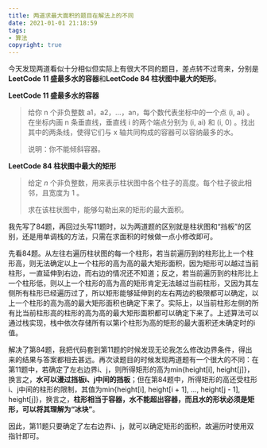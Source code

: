 ```yaml
---
title: 两道求最大面积的题目在解法上的不同
date: 2021-01-01 21:18:59
tags: 
- 算法
copyright: true
---
```


今天发现两道看似十分相似但实际上有很大不同的题目，差点转不过弯来，分别是**LeetCode 11 盛最多水的容器**和**LeetCode 84 柱状图中最大的矩形**。

<!-- more -->

**LeetCode 11 盛最多水的容器**

> 给你 n 个非负整数 a1，a2，...，an，每个数代表坐标中的一个点 (i, ai) 。在坐标内画 n 条垂直线，垂直线 i 的两个端点分别为 (i, ai) 和 (i, 0) 。找出其中的两条线，使得它们与 x 轴共同构成的容器可以容纳最多的水。
> 
> 说明：你不能倾斜容器。

**LeetCode 84 柱状图中最大的矩形**

> 给定 *n* 个非负整数，用来表示柱状图中各个柱子的高度。每个柱子彼此相邻，且宽度为 1 。
> 
> 求在该柱状图中，能够勾勒出来的矩形的最大面积。

我先写了84题，再回过头写11题时，以为两道题的区别就是柱状图和“挡板”的区别，还是用单调栈的方法，只需在求面积的时候做一点小修改即可。

先看84题。从左往右遍历柱状图的每一个柱形，若当前遍历到的柱形比上一个柱形高，则无法确定以上一个柱形的高为高的最大矩形面积，因为矩形可以越过当前柱形，一直延伸到右边，而右边的情况还不知道；反之，若当前遍历到的柱形比上一个柱形低，则以上一个柱形的高为高的矩形肯定无法越过当前柱形，又因为其左侧所有柱形已经遍历过了，所以矩形能够延伸到的左右两边的极限都可以确定，以上一个柱形的高为高的最大矩形面积也确定下来了。实际上，以当前柱形左侧的所有比当前柱形高的柱形的高为高的最大矩形面积都可以确定下来了。上述算法可以通过栈实现，栈中依次存储所有以第i个柱形为高的矩形的最大面积还未确定时的i值。

解决了第84题，我把代码套到第11题的时候发现无论我怎么修改边界条件，得出来的结果与答案都相去甚远。再次读题目的时候发现两道题有一个很大的不同：在第11题中，若确定了左右边界i、j，则所得矩形的高为min{height[i], height[j]}，换言之，**水可以漫过挡板i、j中间的挡板**；但在第84题中，所得矩形的高还受柱形i、j中间的柱形的限制，其值为min{height[i], height[i + 1], ..., height[j - 1], height[j]}，换言之，**柱形相当于容器，水不能超出容器，而且水的形状必须是矩形，可以将其理解为“冰块”**。

因此，第11题只要确定了左右边界i、j，就可以确定矩形的面积，故遍历时使用双指针即可。